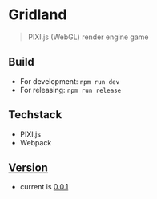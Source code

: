 # Gridland
> PIXI.js (WebGL) render engine game

## Build

- For development: `npm run dev`
- For releasing: `npm run release`

## Techstack

- PIXI.js
- Webpack

## [Version](doc/version.md)

- current is [0.0.1](doc/version.md#001)
